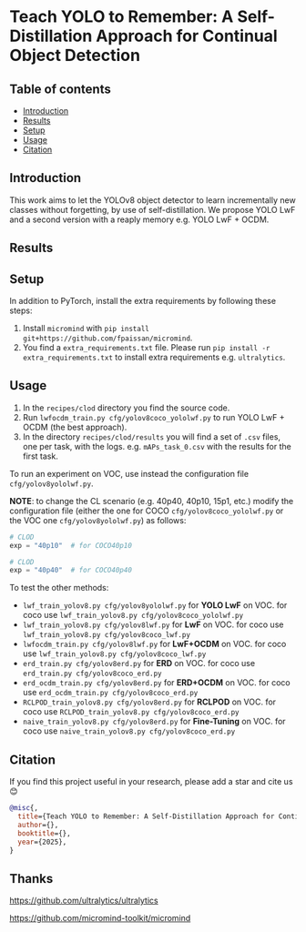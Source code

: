 # Teach YOLO to Remember: A Self-Distillation Approach for Continual Object Detection

## Table of contents

* [Introduction](#introduction)
* [Results](#results)
* [Setup](#setup)
* [Usage](#usage)
* [Citation](#citation)

## Introduction
This work aims to let the YOLOv8 object detector to learn incrementally new classes without forgetting, by use of self-distillation. We propose YOLO LwF and a second version with a reaply memory e.g. YOLO LwF + OCDM.

## Results


## Setup
In addition to PyTorch, install the extra requirements by following these steps:
1. Install ```micromind``` with ```pip install git+https://github.com/fpaissan/micromind```.
2. You find a ```extra_requirements.txt``` file. Please run  ```pip install -r extra_requirements.txt``` to install extra requirements e.g.  ```ultralytics```.


## Usage

1. In the ```recipes/clod``` directory you find the source code.
2. Run ```lwfocdm_train.py cfg/yolov8coco_yololwf.py``` to run YOLO LwF + OCDM (the best approach).
3. In the directory ```recipes/clod/results``` you will find a set of ```.csv``` files, one per task, with the logs. e.g. ```mAPs_task_0.csv``` with the results for the first task.

To run an experiment on VOC, use instead the configuration file ```cfg/yolov8yololwf.py```.

**NOTE**: to change the CL scenario (e.g. 40p40, 40p10, 15p1, etc.) modify the configuration file (either the one for COCO ```cfg/yolov8coco_yololwf.py``` or the VOC one  ```cfg/yolov8yololwf.py```) as follows:

```Python
# CLOD
exp = "40p10"  # for COCO40p10
```

```Python
# CLOD
exp = "40p40"  # for COCO40p40
```


To test the other methods:
* ```lwf_train_yolov8.py cfg/yolov8yololwf.py``` for **YOLO LwF** on VOC. for coco use ```lwf_train_yolov8.py cfg/yolov8coco_yololwf.py```
* ```lwf_train_yolov8.py cfg/yolov8lwf.py``` for **LwF** on VOC. for coco use ```lwf_train_yolov8.py cfg/yolov8coco_lwf.py```
* ```lwfocdm_train.py cfg/yolov8lwf.py``` for **LwF+OCDM** on VOC. for coco use ```lwf_train_yolov8.py cfg/yolov8coco_lwf.py```
* ```erd_train.py cfg/yolov8erd.py``` for **ERD** on VOC. for coco use ```erd_train.py cfg/yolov8coco_erd.py```
* ```erd_ocdm_train.py cfg/yolov8erd.py``` for **ERD+OCDM** on VOC. for coco use ```erd_ocdm_train.py cfg/yolov8coco_erd.py```
* ```RCLPOD_train_yolov8.py cfg/yolov8erd.py``` for **RCLPOD** on VOC. for coco use ```RCLPOD_train_yolov8.py cfg/yolov8coco_erd.py```
* ```naive_train_yolov8.py cfg/yolov8erd.py``` for **Fine-Tuning** on VOC. for coco use ```naive_train_yolov8.py cfg/yolov8coco_erd.py```

## Citation

If you find this project useful in your research, please add a star and cite us 😊 

```BibTeX
@misc{,
  title={Teach YOLO to Remember: A Self-Distillation Approach for Continual Object Detection},
  author={},
  booktitle={},
  year={2025},
}
```

## Thanks

https://github.com/ultralytics/ultralytics

https://github.com/micromind-toolkit/micromind
